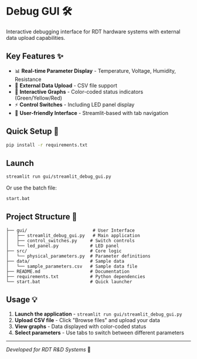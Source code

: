 # Debug GUI 🛠️

Interactive debugging interface for RDT hardware systems with external data upload capabilities.

## Key Features ✨

- 📊 **Real-time Parameter Display** - Temperature, Voltage, Humidity, Resistance
- 📁 **External Data Upload** - CSV file support
- 🎨 **Interactive Graphs** - Color-coded status indicators (Green/Yellow/Red)
- ⚡ **Control Switches** - Including LED panel display
- 📱 **User-friendly Interface** - Streamlit-based with tab navigation

## Quick Setup 🚀

```bash
pip install -r requirements.txt
```

## Launch

```bash
streamlit run gui/streamlit_debug_gui.py
```

Or use the batch file:

```bash
start.bat
```

## Project Structure 📁

```
├── gui/                         # User Interface
│   ├── streamlit_debug_gui.py   # Main application
│   ├── control_switches.py     # Switch controls
│   └── led_panel.py            # LED panel
├── src/                        # Core logic
│   └── physical_parameters.py  # Parameter definitions
├── data/                       # Sample data
│   └── sample_parameters.csv   # Sample data file
├── README.md                   # Documentation
├── requirements.txt            # Python dependencies
└── start.bat                   # Quick launcher
```

## Usage 💡

1. **Launch the application** - `streamlit run gui/streamlit_debug_gui.py`
2. **Upload CSV file** - Click "Browse files" and upload your data
3. **View graphs** - Data displayed with color-coded status
4. **Select parameters** - Use tabs to switch between different parameters

---

_Developed for RDT R&D Systems_ 🔬
